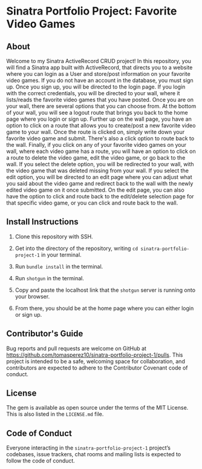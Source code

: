 # Sinatra Portfolio Project: Favorite Video Games

## About

Welcome to my Sinatra ActiveRecord CRUD project! In this repository, you will find a Sinatra app built with ActiveRecord, that directs you to a website where you can login as a User and store/post information on your favorite video games. If you do not have an account in the database, you must sign up. Once you sign up, you will be directed to the login page. If you login with the correct credentials, you will be directed to your wall, where it lists/reads the favorite video games that you have posted. Once you are on your wall, there are several options that you can choose from. At the bottom of your wall, you will see a logout route that brings you back to the home page where you login or sign up. Further up on the wall page, you have an option to click on a route that allows you to create/post a new favorite video game to your wall. Once the route is clicked on, simply write down your favorite video game and submit. There's also a click option to route back to the wall. Finally, if you click on any of your favorite video games on your wall, where each video game has a route, you will have an option to click on a route to delete the video game, edit the video game, or go back to the wall. If you select the delete option, you will be redirected to your wall, with the video game that was deleted missing from your wall. If you select the edit option, you will be directed to an edit page where you can adjust what you said about the video game and redirect back to the wall with the newly edited video game on it once submitted. On the edit page, you can also have the option to click and route back to the edit/delete selection page for that specific video game, or you can click and route back to the wall.

## Install Instructions

1. Clone this repository with SSH.

2. Get into the directory of the repository, writing `cd sinatra-portfolio-project-1` in your terminal.

3. Run `bundle install` in the terminal.

4. Run `shotgun` in the terminal.

5. Copy and paste the localhost link that the `shotgun` server is running onto your browser.

6. From there, you should be at the home page where you can either login or sign up.

## Contributor's Guide

Bug reports and pull requests are welcome on GitHub at https://github.com/tomasperez10/sinatra-portfolio-project-1/pulls. This project is intended to be a safe, welcoming space for collaboration, and contributors are expected to adhere to the Contributor Covenant code of conduct.

## License

The gem is available as open source under the terms of the MIT License. This is also listed in the `LICENSE.md` file.

## Code of Conduct

Everyone interacting in the `sinatra-portfolio-project-1` project’s codebases, issue trackers, chat rooms and mailing lists is expected to follow the code of conduct.
